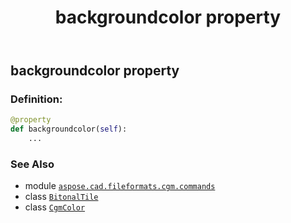 ﻿---
title: backgroundcolor property
second_title: Aspose.CAD for Python via .NET API References
description: 
type: docs
weight: 60
url: /python-net/aspose.cad.fileformats.cgm.commands/bitonaltile/backgroundcolor/
is_root: false
---

## backgroundcolor property

### Definition:
```python
@property
def backgroundcolor(self):
    ...
```

### See Also
* module [`aspose.cad.fileformats.cgm.commands`](../../)
* class [`BitonalTile`](/cad/python-net/aspose.cad.fileformats.cgm.commands/bitonaltile)
* class [`CgmColor`](/cad/python-net/aspose.cad.fileformats.cgm.classes/cgmcolor)
